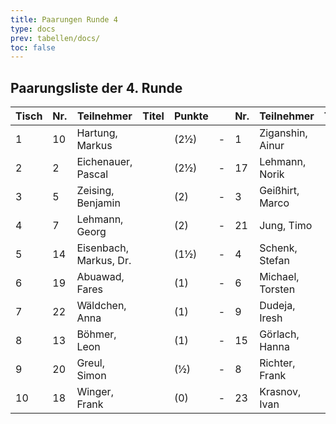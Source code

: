 ```yaml
---
title: Paarungen Runde 4
type: docs
prev: tabellen/docs/
toc: false
---
```


## Paarungsliste der 4. Runde

| Tisch | Nr. | Teilnehmer             | Titel | Punkte |     | Nr. | Teilnehmer       | Titel | Punkte | Ergebnis |
| ----- | --- | ---------------------- | ----- | ------ | --- | --- | ---------------- | ----- | ------ | -------- |
| 1     | 10  | Hartung, Markus        |       | (2½)   | -   | 1   | Ziganshin, Ainur |       | (2½)   | 0 - 1    |
| 2     | 2   | Eichenauer, Pascal     |       | (2½)   | -   | 17  | Lehmann, Norik   |       | (2)    | 1 - 0    |
| 3     | 5   | Zeising, Benjamin      |       | (2)    | -   | 3   | Geißhirt, Marco  |       | (2)    | ½ - ½    |
| 4     | 7   | Lehmann, Georg         |       | (2)    | -   | 21  | Jung, Timo       |       | (2)    | 0 - 1    |
| 5     | 14  | Eisenbach, Markus, Dr. |       | (1½)   | -   | 4   | Schenk, Stefan   |       | (1½)   | 1 - 0    |
| 6     | 19  | Abuawad, Fares         |       | (1)    | -   | 6   | Michael, Torsten |       | (1)    | 0 - 1    |
| 7     | 22  | Wäldchen, Anna         |       | (1)    | -   | 9   | Dudeja, Iresh    |       | (1)    | 0 - 1    |
| 8     | 13  | Böhmer, Leon           |       | (1)    | -   | 15  | Görlach, Hanna   |       | (1)    | 0 - 1    |
| 9     | 20  | Greul, Simon           |       | (½)    | -   | 8   | Richter, Frank   |       | (½)    | ½ - ½    |
| 10    | 18  | Winger, Frank          |       | (0)    | -   | 23  | Krasnov, Ivan    |       | (0)    | 0 - 1    |
